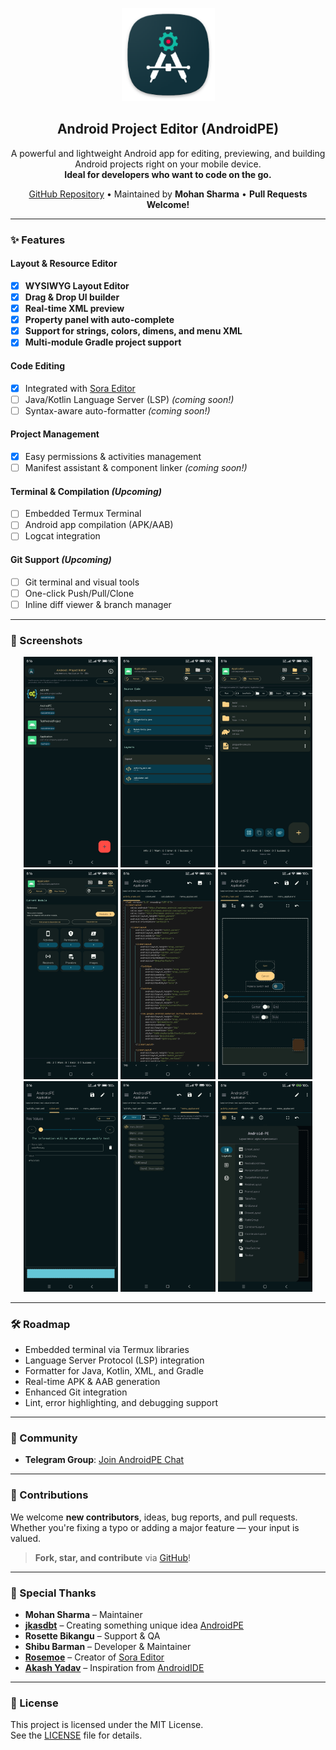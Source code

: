 <p align="center">
  <img width="149" height="149" src="images/androidpe_app_icon.png">
</p>

<h2 align="center">Android Project Editor (AndroidPE)</h2>

<p align="center">
  A powerful and lightweight Android app for editing, previewing, and building Android projects right on your mobile device.<br>
  <b>Ideal for developers who want to code on the go.</b>
</p>

<p align="center">
  <a href="https://github.com/jkasdbt/AndroidPE">GitHub Repository</a> • 
  Maintained by <b>Mohan Sharma</b> • 
  <b>Pull Requests Welcome!</b>
</p>

---

### ✨ Features

#### Layout & Resource Editor
- [x] **WYSIWYG Layout Editor**
- [x] **Drag & Drop UI builder**
- [x] **Real-time XML preview**
- [x] **Property panel with auto-complete**
- [x] **Support for strings, colors, dimens, and menu XML**
- [x] **Multi-module Gradle project support**

#### Code Editing
- [x] Integrated with [Sora Editor](https://github.com/Rosemoe/sora-editor)
- [ ] Java/Kotlin Language Server (LSP) *(coming soon!)*
- [ ] Syntax-aware auto-formatter *(coming soon!)*

#### Project Management
- [x] Easy permissions & activities management
- [ ] Manifest assistant & component linker *(coming soon!)*

#### Terminal & Compilation *(Upcoming)*
- [ ] Embedded Termux Terminal
- [ ] Android app compilation (APK/AAB)
- [ ] Logcat integration

#### Git Support *(Upcoming)*
- [ ] Git terminal and visual tools
- [ ] One-click Push/Pull/Clone
- [ ] Inline diff viewer & branch manager

---

### 📸 Screenshots

<div align="center">
  <img src="images/screenshot_dark_01.jpg" width="30%">
  <img src="images/screenshot_dark_02.jpg" width="30%">
  <img src="images/screenshot_dark_03.jpg" width="30%">
  <br>
  <img src="images/screenshot_dark_04.jpg" width="30%">
  <img src="images/screenshot_dark_05.jpg" width="30%">
  <img src="images/screenshot_dark_06.jpg" width="30%">
  <br>
  <img src="images/screenshot_dark_07.jpg" width="30%">
  <img src="images/screenshot_dark_08.jpg" width="30%">
  <img src="images/screenshot_dark_09.jpg" width="30%">
</div>

---

### 🛠️ Roadmap

- Embedded terminal via Termux libraries
- Language Server Protocol (LSP) integration
- Formatter for Java, Kotlin, XML, and Gradle
- Real-time APK & AAB generation
- Enhanced Git integration
- Lint, error highlighting, and debugging support

---

### 💬 Community

- **Telegram Group**: [Join AndroidPE Chat](https://t.me/android_pe)

---

### 🤝 Contributions

We welcome **new contributors**, ideas, bug reports, and pull requests.  
Whether you're fixing a typo or adding a major feature — your input is valued.

> **Fork, star, and contribute** via [GitHub](https://github.com/moHaN-ShaArmA/AndroidPE)!

---

### 🙏 Special Thanks

- **Mohan Sharma** – Maintainer
- **[jkasdbt](https://github.com/jkasdbt)** – Creating something unique idea [AndroidPE](https://github.com/jkasdbt/AndroidPE)
- **Rosette Bikangu** – Support & QA
- **Shibu Barman** – Developer & Maintainer
- **[Rosemoe](https://github.com/Rosemoe)** – Creator of [Sora Editor](https://github.com/Rosemoe/sora-editor)
- **[Akash Yadav](https://github.com/itsaky)** – Inspiration from [AndroidIDE](https://github.com/AndroidIDEOfficial/AndroidIDE)

---

### 🪪 License

This project is licensed under the MIT License.  
See the [LICENSE](LICENSE) file for details.